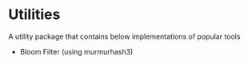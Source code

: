 # Utilities

A utility package that contains below implementations of popular tools

* Bloom Filter (using murmurhash3)
